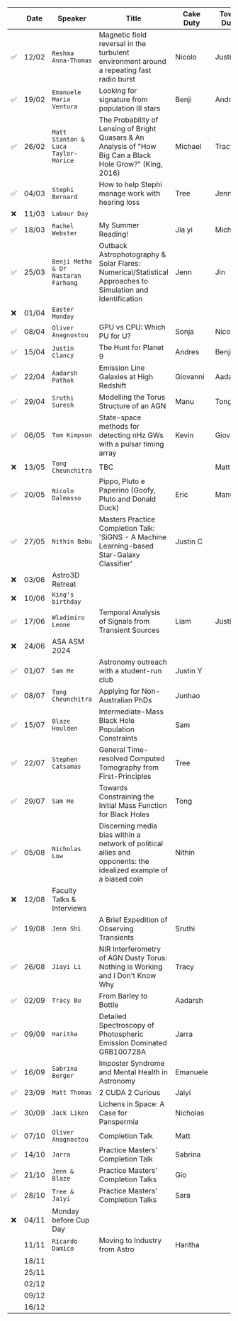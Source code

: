 |  | Date | Speaker | Title | Cake Duty | Towel Duty | 
| --- | --- | --- | --- | --- | --- |
| ✅ | 12/02 | `Reshma Anna-Thomas` | Magnetic field reversal in the turbulent environment around a repeating fast radio burst | Nicolo | Justin |
| ✅ | 19/02 | `Emanuele Maria Ventura` | Looking for signature from population III stars | Benji | Andres |
| ✅ | 26/02 | `Matt Stanton & Luca Taylor-Morice` | The Probability of Lensing of Bright Quasars & An Analysis of "How Big Can a Black Hole Grow?" (King, 2016) | Michael | Tracy |
| ✅ | 04/03 | `Stephi Bernard`| How to help Stephi manage work with hearing loss | Tree | Jenn |
| ❌ | 11/03 | `Labour Day` | | | |
| ✅ | 18/03 | `Rachel Webster` | My Summer Reading! | Jia yi | Michael |
| ✅ | 25/03 | `Benji Metha & Dr Nastaran Farhang` | Outback Astrophotography & Solar Flares: Numerical/Statistical Approaches to Simulation and Identification | Jenn | Jin |
| ❌ | 01/04 | `Easter Monday` | | |  |
| ✅ | 08/04 | `Oliver Anagnostou` | GPU vs CPU: Which PU for U? | Sonja | Nicolo |
| ✅ | 15/04 | `Justin Clancy` | The Hunt for Planet 9 | Andres | Benji |
| ✅ | 22/04 | `Aadarsh Pathak` | Emission Line Galaxies at High Redshift | Giovanni | Aadarsh |
| ✅ | 29/04 | `Sruthi Suresh` | Modelling the Torus Structure of an AGN | Manu | Tong |
| ✅ | 06/05 | `Tom Kimpson` | State-space methods for detecting nHz GWs with a pulsar timing array | Kevin | Giovanni |
| ❌ | 13/05 | `Tong Cheunchitra` | TBC | | Matt |
| ✅ | 20/05 | `Nicolo Dalmasso` | Pippo, Pluto e Paperino (Goofy, Pluto and Donald Duck) | Eric | Manu |
| ✅ | 27/05 | `Nithin Babu` | Masters Practice Completion Talk: 'SiGNS - A Machine Learning-based Star-Galaxy Classifier' | Justin C | |
| ❌ | 03/06 | Astro3D Retreat | | | |
| ❌ | 10/06 | `King's birthday` | | | |
| ✅ | 17/06 | `Wladimiro Leone` | Temporal Analysis of Signals from Transient Sources | Liam | Justin |
| ❌ | 24/06 | ASA ASM 2024| | | |
| ✅ | 01/07 | `Sam He` | Astronomy outreach with a student-run club | Justin Y | |
| ✅ | 08/07 | `Tong Cheunchitra` | Applying for Non-Australian PhDs | Junhao | |
| ✅ | 15/07 | `Blaze Houlden` | Intermediate-Mass Black Hole Population Constraints | Sam | |
| ✅ | 22/07 | `Stephen Catsamas` | General Time-resolved Computed Tomography from First-Principles | Tree | |
| ✅ | 29/07 | `Sam He` | Towards Constraining the Initial Mass Function for Black Holes | Tong | |
| ✅ | 05/08 | `Nicholas Low` | Discerning media bias within a network of political allies and opponents: the idealized example of a biased coin | Nithin | |
| ❌ | 12/08 | Faculty Talks & Interviews | | | |
| ✅ | 19/08 | `Jenn Shi` | A Brief Expedition of Observing Transients | Sruthi | |
| ✅ | 26/08 | `Jiayi Li` | NIR Interferometry of AGN Dusty Torus: Nothing is Working and I Don't Know Why | Tracy | |
| ✅ | 02/09 | `Tracy Bu` | From Barley to Bottle | Aadarsh | |
| ✅ | 09/09 | `Haritha` | Detailed Spectroscopy of Photospheric Emission Dominated GRB100728A | Jarra | |
| ✅ | 16/09 | `Sabrina Berger` | Imposter Syndrome and Mental Health in Astronomy | Emanuele | |
| ✅ | 23/09 | `Matt Thomas` | 2 CUDA 2 Curious | Jaiyi | |
| ✅ | 30/09 | `Jack Liken` | Lichens in Space: A Case for Panspermia | Nicholas | |
| ✅ | 07/10 | `Oliver Anagnostou` | Completion Talk | Matt | |
| ✅ | 14/10 | `Jarra` | Practice Masters' Completion Talk | Sabrina | |
| ✅ | 21/10 | `Jenn & Blaze` | Practice Masters' Completion Talks | Gio | |
| ✅ | 28/10 | `Tree & Jaiyi` | Practice Masters' Completion Talks | Sara | |
| ❌ | 04/11 | Monday before Cup Day | | | |
| | 11/11 | `Ricardo Damico` | Moving to Industry from Astro | Haritha | |
| | 18/11 | | | | |
| | 25/11 | | | | |
| | 02/12 | | | | |
| | 09/12 | | | | |
| | 16/12 | | | | |
